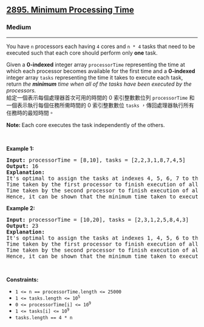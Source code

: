 <h2><a href="https://leetcode.com/problems/minimum-processing-time/">2895. Minimum Processing Time</a></h2><h3>Medium</h3><hr><div><p>You have <code>n</code> processors each having <code>4</code> cores and <code>n * 4</code> tasks that need to be executed such that each core should perform only <strong>one</strong> task.</p>

<p data-immersive-translate-effect="1" data-immersive_translate_walked="d5f94fdd-f705-4d7a-8bbf-1b517fe68c78">Given a <strong data-immersive-translate-effect="1" data-immersive_translate_walked="d5f94fdd-f705-4d7a-8bbf-1b517fe68c78">0-indexed</strong> integer array <code data-immersive-translate-effect="1" data-immersive_translate_walked="d5f94fdd-f705-4d7a-8bbf-1b517fe68c78">processorTime</code> representing the time at which each processor becomes available for the first time and a <strong data-immersive-translate-effect="1" data-immersive_translate_walked="d5f94fdd-f705-4d7a-8bbf-1b517fe68c78">0-indexed </strong>integer array <code data-immersive-translate-effect="1" data-immersive_translate_walked="d5f94fdd-f705-4d7a-8bbf-1b517fe68c78">tasks</code> representing the time it takes to execute each task, return <em data-immersive-translate-effect="1" data-immersive_translate_walked="d5f94fdd-f705-4d7a-8bbf-1b517fe68c78">the <strong data-immersive-translate-effect="1" data-immersive_translate_walked="d5f94fdd-f705-4d7a-8bbf-1b517fe68c78">minimum</strong> time when all of the tasks have been executed by the processors.</em><font class="notranslate immersive-translate-target-wrapper" lang="zh-TW" data-immersive-translate-translation-element-mark="1"><br><font class="notranslate immersive-translate-target-translation-theme-none immersive-translate-target-translation-block-wrapper-theme-none immersive-translate-target-translation-block-wrapper" data-immersive-translate-translation-element-mark="1"><font class="notranslate immersive-translate-target-inner immersive-translate-target-translation-theme-none-inner" data-immersive-translate-translation-element-mark="1">給定一個表示每個處理器首次可用的時間的 0 索引整數數位列 <code data-immersive-translate-effect="1" data-immersive_translate_walked="d5f94fdd-f705-4d7a-8bbf-1b517fe68c78">processorTime</code> 和一個表示執行每個任務所需時間的 0 索引整數數位 <code data-immersive-translate-effect="1" data-immersive_translate_walked="d5f94fdd-f705-4d7a-8bbf-1b517fe68c78">tasks</code> ，傳回處理器執行所有任務時的最短時間。</font></font></font></p>

<p><strong>Note: </strong>Each core executes the task independently of the others.</p>

<p>&nbsp;</p>
<p><strong class="example">Example 1:</strong></p>

<pre><strong>Input:</strong> processorTime = [8,10], tasks = [2,2,3,1,8,7,4,5]
<strong>Output:</strong> 16
<strong>Explanation:</strong> 
It's optimal to assign the tasks at indexes 4, 5, 6, 7 to the first processor which becomes available at time = 8, and the tasks at indexes 0, 1, 2, 3 to the second processor which becomes available at time = 10. 
Time taken by the first processor to finish execution of all tasks = max(8 + 8, 8 + 7, 8 + 4, 8 + 5) = 16.
Time taken by the second processor to finish execution of all tasks = max(10 + 2, 10 + 2, 10 + 3, 10 + 1) = 13.
Hence, it can be shown that the minimum time taken to execute all the tasks is 16.</pre>

<p><strong class="example">Example 2:</strong></p>

<pre><strong>Input:</strong> processorTime = [10,20], tasks = [2,3,1,2,5,8,4,3]
<strong>Output:</strong> 23
<strong>Explanation:</strong> 
It's optimal to assign the tasks at indexes 1, 4, 5, 6 to the first processor which becomes available at time = 10, and the tasks at indexes 0, 2, 3, 7 to the second processor which becomes available at time = 20.
Time taken by the first processor to finish execution of all tasks = max(10 + 3, 10 + 5, 10 + 8, 10 + 4) = 18.
Time taken by the second processor to finish execution of all tasks = max(20 + 2, 20 + 1, 20 + 2, 20 + 3) = 23.
Hence, it can be shown that the minimum time taken to execute all the tasks is 23.
</pre>

<p>&nbsp;</p>
<p><strong>Constraints:</strong></p>

<ul>
	<li><code>1 &lt;= n == processorTime.length &lt;= 25000</code></li>
	<li><code>1 &lt;= tasks.length &lt;= 10<sup>5</sup></code></li>
	<li><code>0 &lt;= processorTime[i] &lt;= 10<sup>9</sup></code></li>
	<li><code>1 &lt;= tasks[i] &lt;= 10<sup>9</sup></code></li>
	<li><code>tasks.length == 4 * n</code></li>
</ul>
</div>